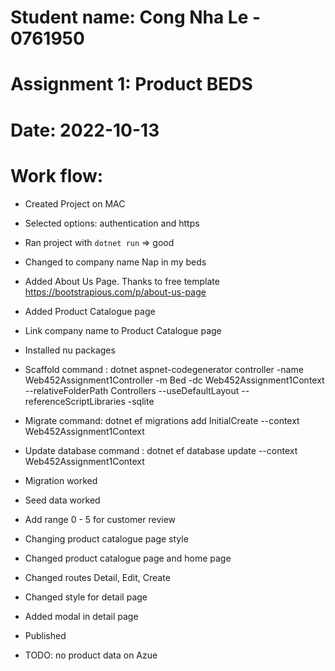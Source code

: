 # Student name: Cong Nha Le - 0761950

# Assignment 1: Product BEDS

# Date: 2022-10-13

# Work flow:

- Created Project on MAC

- Selected options: authentication and https

- Ran project with ```dotnet run``` => good

- Changed to company name Nap in my beds

- Added About Us Page. Thanks to free template https://bootstrapious.com/p/about-us-page

- Added Product Catalogue page

- Link company name to Product Catalogue page

- Installed nu packages

- Scaffold command : dotnet aspnet-codegenerator controller -name Web452Assignment1Controller -m Bed -dc Web452Assignment1Context --relativeFolderPath Controllers --useDefaultLayout --referenceScriptLibraries -sqlite

- Migrate command: dotnet ef migrations add InitialCreate --context Web452Assignment1Context

- Update database command : dotnet ef database update --context  Web452Assignment1Context

- Migration worked

- Seed data worked

- Add range 0 - 5 for customer review

- Changing product catalogue page style

- Changed product catalogue page and home page

- Changed routes Detail, Edit, Create

- Changed style for detail page

- Added modal in detail page

- Published

- TODO: no product data on Azue